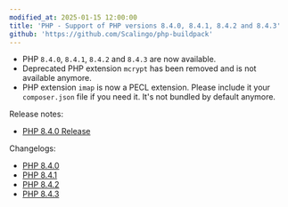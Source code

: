 ```yaml
---
modified_at: 2025-01-15 12:00:00
title: 'PHP - Support of PHP versions 8.4.0, 8.4.1, 8.4.2 and 8.4.3'
github: 'https://github.com/Scalingo/php-buildpack'
---
```


- PHP `8.4.0`, `8.4.1`, `8.4.2` and `8.4.3` are now available.
- Deprecated PHP extension `mcrypt` has been removed and is not available
  anymore.
- PHP extension `imap` is now a PECL extension. Please include it your
  `composer.json` file if you need it. It's not bundled by default anymore.

Release notes:
* [PHP 8.4.0 Release](https://www.php.net/releases/8.4/en.php)

Changelogs:
* [PHP 8.4.0](https://www.php.net/ChangeLog-8.php#8.4.0)
* [PHP 8.4.1](https://www.php.net/ChangeLog-8.php#8.4.1)
* [PHP 8.4.2](https://www.php.net/ChangeLog-8.php#8.4.2)
* [PHP 8.4.3](https://www.php.net/ChangeLog-8.php#8.4.3)
